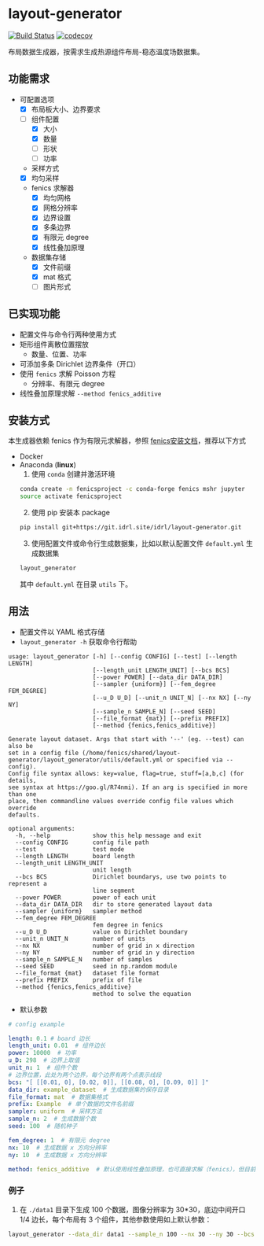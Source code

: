 # layout-generator
[![Build Status](https://www.travis-ci.org/zweien/layout-generator.svg?branch=master)](https://www.travis-ci.org/zweien/layout-generator)
[![codecov](https://codecov.io/gh/zweien/layout-generator/branch/master/graph/badge.svg)](https://codecov.io/gh/zweien/layout-generator)

布局数据生成器，按需求生成热源组件布局-稳态温度场数据集。

## 功能需求

- 可配置选项
  - [x] 布局板大小、边界要求
  - [ ] 组件配置
    - [x] 大小
    - [x] 数量
    - [ ] 形状
    - [ ] 功率
  - 采样方式
  - [x] 均匀采样
  - fenics 求解器
    - [x] 均匀网格
    - [x] 网格分辨率
    - [x] 边界设置
    - [x] 多条边界 
    - [x] 有限元 degree
    - [x] 线性叠加原理 
  - 数据集存储
    - [x] 文件前缀
    - [x] mat 格式
    - [ ] 图片形式

## 已实现功能

- 配置文件与命令行两种使用方式
- 矩形组件离散位置摆放
  - 数量、位置、功率
- 可添加多条 Dirichlet 边界条件（开口）
- 使用 `fenics` 求解 Poisson 方程
  - 分辨率、有限元 degree
- 线性叠加原理求解 `--method fenics_additive`

## 安装方式

本生成器依赖 fenics 作为有限元求解器，参照 [fenics安装文档](https://fenicsproject.org/download/)，推荐以下方式
- Docker
- Anaconda (**linux**)
  1. 使用 `conda` 创建并激活环境 
  ```bash
  conda create -n fenicsproject -c conda-forge fenics mshr jupyter
  source activate fenicsproject
  ```
  2. 使用 pip 安装本 package
  ```bash
  pip install git+https://git.idrl.site/idrl/layout-generator.git
  ```
  3. 使用配置文件或命令行生成数据集，比如以默认配置文件 `default.yml` 生成数据集
  ```bash
  layout_generator
  ```
  其中 `default.yml` 在目录 `utils` 下。
  
## 用法

- 配置文件以 YAML 格式存储
- `layout_generator -h` 获取命令行帮助

```
usage: layout_generator [-h] [--config CONFIG] [--test] [--length LENGTH]
                        [--length_unit LENGTH_UNIT] [--bcs BCS]
                        [--power POWER] [--data_dir DATA_DIR]
                        [--sampler {uniform}] [--fem_degree FEM_DEGREE]
                        [--u_D U_D] [--unit_n UNIT_N] [--nx NX] [--ny NY]
                        [--sample_n SAMPLE_N] [--seed SEED]
                        [--file_format {mat}] [--prefix PREFIX]
                        [--method {fenics,fenics_additive}]

Generate layout dataset. Args that start with '--' (eg. --test) can also be
set in a config file (/home/fenics/shared/layout-
generator/layout_generator/utils/default.yml or specified via --config).
Config file syntax allows: key=value, flag=true, stuff=[a,b,c] (for details,
see syntax at https://goo.gl/R74nmi). If an arg is specified in more than one
place, then commandline values override config file values which override
defaults.

optional arguments:
  -h, --help            show this help message and exit
  --config CONFIG       config file path
  --test                test mode
  --length LENGTH       board length
  --length_unit LENGTH_UNIT
                        unit length
  --bcs BCS             Dirichlet boundarys, use two points to represent a
                        line segment
  --power POWER         power of each unit
  --data_dir DATA_DIR   dir to store generated layout data
  --sampler {uniform}   sampler method
  --fem_degree FEM_DEGREE
                        fem degree in fenics
  --u_D U_D             value on Dirichlet boundary
  --unit_n UNIT_N       number of units
  --nx NX               number of grid in x direction
  --ny NY               number of grid in y direction
  --sample_n SAMPLE_N   number of samples
  --seed SEED           seed in np.random module
  --file_format {mat}   dataset file format
  --prefix PREFIX       prefix of file
  --method {fenics,fenics_additive}
                        method to solve the equation
```

- 默认参数
```yml
# config example

length: 0.1 # board 边长
length_unit: 0.01  # 组件边长
power: 10000  # 功率
u_D: 298  # 边界上取值
unit_n: 1  # 组件个数
# 边界位置，此处为两个边界，每个边界有两个点表示线段
bcs: "[ [[0.01, 0], [0.02, 0]], [[0.08, 0], [0.09, 0]] ]"
data_dir: example_dataset  # 生成数据集的保存目录
file_format: mat  # 数据集格式
prefix: Example  # 单个数据的文件名前缀
sampler: uniform  # 采样方法
sample_n: 2  # 生成数据个数
seed: 100  # 随机种子

fem_degree: 1  # 有限元 degree
nx: 10  # 生成数据 x 方向分辨率
ny: 10  # 生成数据 x 方向分辨率

method: fenics_additive  # 默认使用线性叠加原理，也可直接求解（fenics），但目前效率较差
```

### 例子

1. 在 `./data1` 目录下生成 100 个数据，图像分辨率为 30*30，底边中间开口 1/4 边长，每个布局有 3 个组件，其他参数使用如上默认参数：
```bash
layout_generator --data_dir data1 --sample_n 100 --nx 30 --ny 30 --bcs "[ [[0.0375, 0], [0.0625, 0]] ]" --unit_n 3
```
